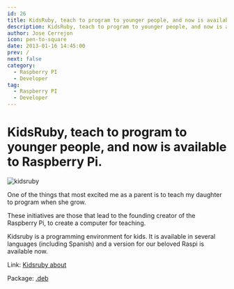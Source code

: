 ```yaml
---
id: 26
title: KidsRuby, teach to program to younger people, and now is available to Raspberry Pi.
description: KidsRuby, teach to program to younger people, and now is available to Raspberry Pi.
author: Jose Cerrejon
icon: pen-to-square
date: 2013-01-16 14:45:00
prev: /
next: false
category:
  - Raspberry PI
  - Developer
tag:
  - Raspberry PI
  - Developer
---
```


# KidsRuby, teach to program to younger people, and now is available to Raspberry Pi.

![kidsruby](/images/kidsruby.jpg)

One of the things that most excited me as a parent is to teach my daughter to program when she grow.

These initiatives are those that lead to the founding creator of the Raspberry Pi, to create a computer for teaching.

Kidsruby is a programming environment for kids. It is available in several languages (including Spanish) and a version for our beloved Raspi is available now.

Link: [Kidsruby about](http://kidsruby.com/about)

Package: [.deb](https://s3.amazonaws.com/kidsruby/raspbian/kidsruby-1.3.2-armv6l.deb)